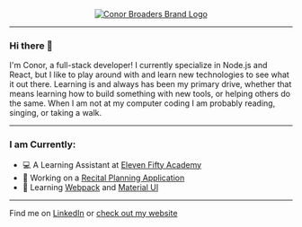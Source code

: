 <div align="center">
  <a href="https://conorbroaders.dev/" target="_blank">
    <img src="https://user-images.githubusercontent.com/67294112/132587022-11a49e33-a5ee-4e2a-8e27-d6af5681760b.png" alt="Conor Broaders Brand Logo" />
  </a>
</div>

****

### Hi there 👋

I'm Conor, a full-stack developer! I currently specialize in Node.js and React, but I like to play around with and learn new technologies to see what it out there. Learning is and always has been my primary drive, whether that means learning how to build something with new tools, or helping others do the same. When I am not at my computer coding I am probably reading, singing, or taking a walk.

****

### I am Currently:
- 💻 A Learning Assistant at [Eleven Fifty Academy](https://www.elevenfifty.org)
- 🎹 Working on a [Recital Planning Application](https://github.com/CBroaders12/recital-server)
- 🌱 Learning [Webpack](https://webpack.js.org/) and [Material UI](https://material-ui.com/)

****

Find me on [LinkedIn](https://www.linkedin.com/in/conor-broaders/) or [check out my website](https://conorbroaders.dev/)

<!--
**CBroaders12/CBroaders12** is a ✨ _special_ ✨ repository because its `README.md` (this file) appears on your GitHub profile.

Here are some ideas to get you started:

- 🔭 I’m currently working on ...
- 🌱 I’m currently learning ...
- 👯 I’m looking to collaborate on ...
- 🤔 I’m looking for help with ...
- 💬 Ask me about ...
- 📫 How to reach me: ...
- 😄 Pronouns: ...
- ⚡ Fun fact: ...
-->
